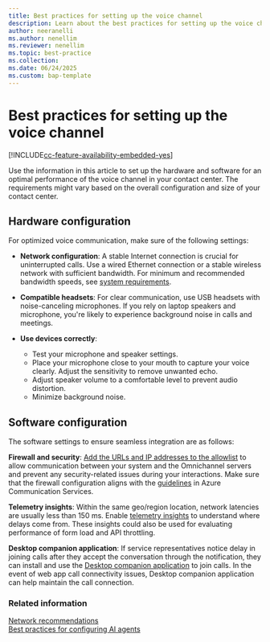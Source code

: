 ```yaml
---
title: Best practices for setting up the voice channel
description: Learn about the best practices for setting up the voice channel.
author: neeranelli
ms.author: nenellim
ms.reviewer: nenellim
ms.topic: best-practice
ms.collection:
ms.date: 06/24/2025
ms.custom: bap-template
---
```


# Best practices for setting up the voice channel

[!INCLUDE[cc-feature-availability-embedded-yes](../../includes/cc-feature-availability-embedded-yes.md)]

Use the information in this article to set up the hardware and software for an optimal performance of the voice channel in your contact center. The requirements might vary based on the overall configuration and size of your contact center.

## Hardware configuration

For optimized voice communication, make sure of the following settings:

- **Network configuration**: A stable Internet connection is crucial for uninterrupted calls. Use a wired Ethernet connection or a stable wireless network with sufficient bandwidth. For minimum and recommended bandwidth speeds, see [system requirements](system-requirements-omnichannel.md#system-requirements-for-omnichannel-for-customer-service).

- **Compatible headsets**: For clear communication, use USB headsets with noise-canceling microphones. If you rely on laptop speakers and microphone, you're likely to experience background noise in calls and meetings.

- **Use devices correctly**:
  - Test your microphone and speaker settings.
  - Place your microphone close to your mouth to capture your voice clearly. Adjust the sensitivity to remove unwanted echo.
  - Adjust speaker volume to a comfortable level to prevent audio distortion.
  - Minimize background noise.

## Software configuration

The software settings to ensure seamless integration are as follows:

**Firewall and security**: [Add the URLs and IP addresses to the allowlist](system-requirements-omnichannel.md#allow-access-to-websites) to allow communication between your system and the Omnichannel servers and prevent any security-related issues during your interactions. Make sure that the firewall configuration aligns with the [guidelines](/azure/communication-services/concepts/voice-video-calling/network-requirements#firewall-configuration) in Azure Communication Services.

**Telemetry insights**: Within the same geo/region location, network latencies are usually less than 150 ms. Enable [telemetry insights](/dynamics365/guidance/implementation-portal/telemetry-insights) to understand where delays come from. These insights could also be used for evaluating performance of form load and API throttling.

**Desktop companion application**: If service representatives notice delay in joining calls after they accept the conversation through the notification, they can install and use the [Desktop companion application](/dynamics365/contact-center/administer/install-manage-desktop-app) to join calls. In the event of web app call connectivity issues, Desktop companion application can help maintain the call connection.

### Related information

[Network recommendations](/azure/communication-services/concepts/voice-video-calling/network-requirements)  
[Best practices for configuring AI agents](../administer/configure-bot-best-practices.md)  

